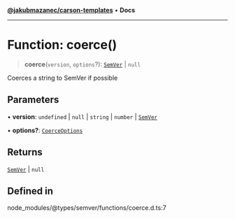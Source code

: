 [**@jakubmazanec/carson-templates**](../../../README.md) • **Docs**

---

# Function: coerce()

> **coerce**(`version`, `options`?): [`SemVer`](../classes/SemVer.md) \| `null`

Coerces a string to SemVer if possible

## Parameters

• **version**: `undefined` \| `null` \| `string` \| `number` \| [`SemVer`](../classes/SemVer.md)

• **options?**: [`CoerceOptions`](../interfaces/CoerceOptions.md)

## Returns

[`SemVer`](../classes/SemVer.md) \| `null`

## Defined in

node_modules/@types/semver/functions/coerce.d.ts:7
